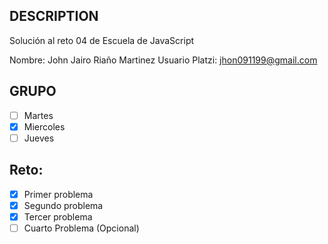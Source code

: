 ## DESCRIPTION

Solución al reto 04 de Escuela de JavaScript

Nombre: John Jairo Riaño Martinez
Usuario Platzi: jhon091199@gmail.com

## GRUPO
- [ ] Martes
- [x] Miercoles
- [ ] Jueves

## Reto:
  - [x] Primer problema
  - [x] Segundo problema
  - [x] Tercer problema
  - [ ] Cuarto Problema (Opcional)